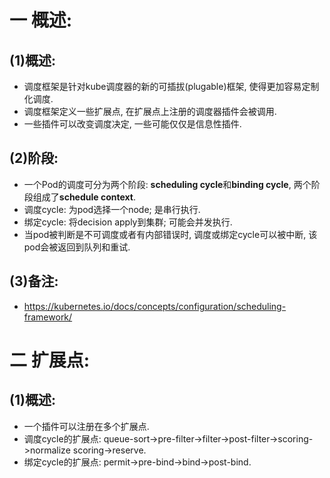 # 一 概述:
## (1)概述:
- 调度框架是针对kube调度器的新的可插拔(plugable)框架, 使得更加容易定制化调度.
- 调度框架定义一些扩展点, 在扩展点上注册的调度器插件会被调用.
- 一些插件可以改变调度决定, 一些可能仅仅是信息性插件.

## (2)阶段:
- 一个Pod的调度可分为两个阶段: **scheduling cycle**和**binding cycle**, 两个阶段组成了**schedule context**.
- 调度cycle: 为pod选择一个node; 是串行执行.
- 绑定cycle: 将decision apply到集群; 可能会并发执行.
- 当pod被判断是不可调度或者有内部错误时, 调度或绑定cycle可以被中断, 该pod会被返回到队列和重试.

## (3)备注:
- https://kubernetes.io/docs/concepts/configuration/scheduling-framework/

# 二 扩展点:
## (1)概述:
- 一个插件可以注册在多个扩展点.
- 调度cycle的扩展点: queue-sort->pre-filter->filter->post-filter->scoring->normalize scoring->reserve.
- 绑定cycle的扩展点: permit->pre-bind->bind->post-bind.

